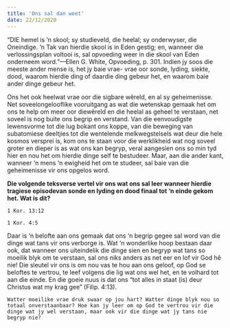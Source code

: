 ```yaml
---
title: 'Ons sal dan weet'
date: 22/12/2020
---
```


“DIE hemel is ’n skool; sy studieveld, die heelal; sy onderwyser, die Oneindige. ’n Tak van hierdie skool is in Eden gestig; en, wanneer die verlossingsplan voltooi is, sal opvoeding weer in die skool van Eden onderneem word.”—Ellen G. White, Opvoeding, p. 301. Indien jy soos die meeste ander mense is, het jy baie vrae- vrae oor sonde, lyding, siekte, dood, waarom hierdie ding of daardie ding gebeur het, en waarom baie ander dinge gebeur het.

Ons het ook heelwat vrae oor die sigbare wêreld, en al sy geheimenisse. Net soveelongelooflike vooruitgang as wat die wetenskap gemaak het om ons te help om meer oor diewêreld en die heelal as geheel te verstaan, net soveel is nog buite ons begrip en verstand. Van die eenvoudigste lewensvorme tot die lug bokant ons koppe, van die beweging van subatomiese deeltjies tot die wentelende melkwegstelsels wat deur die hele kosmos versprei is, kom ons te staan voor die werklikheid wat nog soveel groter en dieper is as wat ons kan begryp, veral aangesien ons so min tyd hier en nou het om hierdie dinge self te bestudeer. Maar, aan die ander kant, wanneer ‘n mens ‘n ewigheid het om te studeer, sal baie van die geheimenisse vir ons opgelos word.

**Die volgende teksverse vertel vir ons wat ons sal leer wanneer hierdie tragiese episodevan sonde en lyding en dood finaal tot ‘n einde gekom het. Wat is dit?**

`1 Kor. 13:12`

`1 Kor. 4:5`

Daar is ‘n belofte aan ons gemaak dat ons ‘n begrip gegee sal word van die dinge wat tans vir ons verborge is. Wat ‘n wonderlike hoop bestaan daar ook, dat wanneer ons uiteindelik die dinge sien en begryp wat tans so moeilik blyk om te verstaan, sal ons niks anders as net eer en lof vir God hê nie! Die sleutel vir ons is om nou vas te hou aan ons geloof, op God se beloftes te vertrou, te leef volgens die lig wat ons wel het, en te volhard tot aan die einde. En die goeie nuus is dat ons “tot alles in staat (is) deur Christus wat my krag gee” (Filip. 4:13).

`Watter moeilike vrae druk swaar op jou hart? Watter dinge blyk nou so totaal onverstaanbaar? Hoe kan jy leer om op God te vertrou vir die dinge wat jy wel verstaan, maar ook vir die dinge wat jy tans nie begryp nie?`